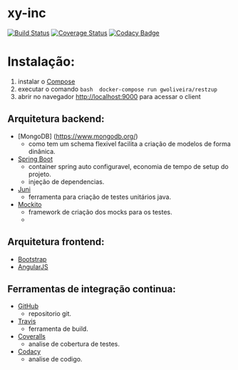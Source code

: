 # xy-inc

[![Build Status](https://travis-ci.org/gwoliveira/xy-inc.svg?branch=master)](https://travis-ci.org/gwoliveira/xy-inc) [![Coverage Status](https://coveralls.io/repos/github/gwoliveira/xy-inc/badge.svg?branch=master)](https://coveralls.io/github/gwoliveira/xy-inc?branch=master) [![Codacy Badge](https://api.codacy.com/project/badge/grade/4d83c12ea7414be4834b40e2408b5b82)](https://www.codacy.com/app/gwoliveira/xy-inc) 

# Instalação:
  1. instalar o [Compose](https://docs.docker.com/compose/install/) 
  2. executar o comando ```bash  docker-compose run gwoliveira/restzup ``` 
  3. abrir no navegador [http://localhost:9000](http://localhost:9000) para acessar o client

## Arquitetura backend:
  * [MongoDB] (https://www.mongodb.org/)
    * como tem um schema flexivel facilita a criação de modelos de forma dinânica.
  * [Spring Boot](http://projects.spring.io/spring-boot/)
    * container spring auto configuravel, economia de tempo de setup do projeto.
    * injeção de dependencias.
  * [Juni](http://junit.org/)
    * ferramenta para criação de testes unitários java.
  * [Mockito](http://mockito.org/)
    * framework de criação dos mocks para os testes.
    * 
## Arquitetura frontend:
  * [Bootstrap](http://getbootstrap.com/)
  * [AngularJS](https://angularjs.org/)

## Ferramentas de integração continua:
  * [GitHub](https://github.com)
    * repositorio git.
  * [Travis](https://travis-ci.org)
    * ferramenta de build.
  * [Coveralls](https://coveralls.io)
    * analise de cobertura de testes.
  * [Codacy](https://www.codacy.com)
    * analise de codigo.
    
